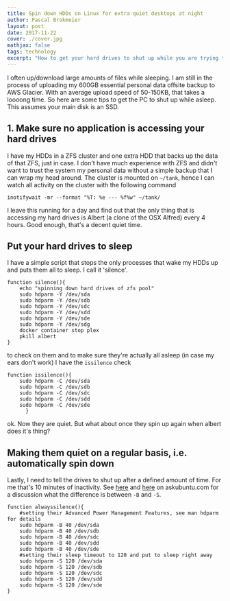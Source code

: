 ```yaml
---
title: Spin down HDDs on Linux for extra quiet desktops at night
author: Pascal Brokmeier
layout: post
date: 2017-11-22
cover: ./cover.jpg
mathjax: false
tags: technology
excerpt: "How to get your hard drives to shut up while you are trying to sleep at night"
---
```


I often up/download large amounts of files while sleeping. I am still in the process of uploading my 600GB essential personal data offsite backup to AWS Glacier. With an average upload speed of 50-150KB, that takes a loooong time. So here are some tips to get the PC to shut up while asleep. This assumes your main disk is an SSD.

## 1. Make sure no application is accessing your hard drives

I have my HDDs in a ZFS cluster and one extra HDD that backs up the data of that ZFS, just in case. I don't have much experience with ZFS and didn't want to trust the system my personal data without a simple backup that I can wrap my head around. 
The cluster is mounted on `~/tank`, hence I can watch all activity on the cluster with the following command

```
inotifywait -mr --format "%T: %e --- %f%w" ~/tank/
```

I leave this running for a day and find out that the only thing that is accessing my hard drives is Albert (a clone of the OSX Alfred) every 4 hours. Good enough, that's a decent quiet time.

## Put your hard drives to sleep

I have a simple script that stops the only processes that wake my HDDs up and puts them all to sleep. I call it 'silence'.

```shell
function silence(){
	echo "spinning down hard drives of zfs pool"
	sudo hdparm -Y /dev/sda
	sudo hdparm -Y /dev/sdb
	sudo hdparm -Y /dev/sdc
	sudo hdparm -Y /dev/sdd
	sudo hdparm -Y /dev/sde
	sudo hdparm -Y /dev/sdg
	docker container stop plex
	pkill albert
}
```

to check on them and to make sure they're actually all asleep (in case my ears don't work) I have the `issilence` check

```shell
function issilence(){
	sudo hdparm -C /dev/sda
	sudo hdparm -C /dev/sdb
	sudo hdparm -C /dev/sdc
	sudo hdparm -C /dev/sdd
	sudo hdparm -C /dev/sde
      }
```

ok. Now they are quiet. But what about once they spin up again when albert does it's thing?

## Making them quiet on a regular basis, i.e. automatically spin down

Lastly, I need to tell the drives to shut up after a defined amount of time. For me that's 10 minutes of inactivity. See
[here](https://askubuntu.com/questions/39760/how-can-i-control-hdd-spin-down-time) and [here](https://askubuntu.com/questions/252039/how-can-i-find-out-the-current-drive-spin-down-time) on askubuntu.com for a discussion what the difference is between `-B` and `-S`. 

```shell
function alwayssilence(){
	#setting their Advanced Power Management Features, see man hdparm for details
	sudo hdparm -B 40 /dev/sda
	sudo hdparm -B 40 /dev/sdb
	sudo hdparm -B 40 /dev/sdc
	sudo hdparm -B 40 /dev/sdd
	sudo hdparm -B 40 /dev/sde
	#setting their sleep timeout to 120 and put to sleep right away
	sudo hdparm -S 120 /dev/sda
	sudo hdparm -S 120 /dev/sdb
	sudo hdparm -S 120 /dev/sdc
	sudo hdparm -S 120 /dev/sdd
	sudo hdparm -S 120 /dev/sde
}
```
